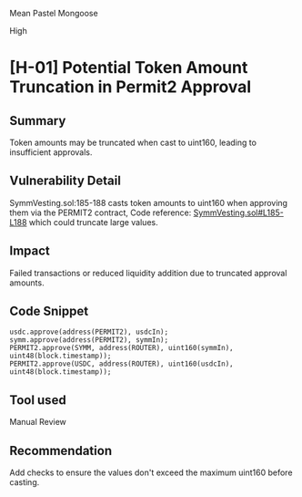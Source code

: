 Mean Pastel Mongoose

High

# [H-01] Potential Token Amount Truncation in Permit2 Approval

## Summary
Token amounts may be truncated when cast to uint160, leading to insufficient approvals.

## Vulnerability Detail
SymmVesting.sol:185-188 casts token amounts to uint160 when approving them via the PERMIT2 contract, 
Code reference: [SymmVesting.sol#L185-L188](https://github.com/sherlock-audit/2025-03-symm-io-stacking/blob/main/token/contracts/vesting/SymmVesting.sol#L185-L187)
which could truncate large values.

## Impact
Failed transactions or reduced liquidity addition due to truncated approval amounts.

## Code Snippet
```solidity
usdc.approve(address(PERMIT2), usdcIn);
symm.approve(address(PERMIT2), symmIn);
PERMIT2.approve(SYMM, address(ROUTER), uint160(symmIn), uint48(block.timestamp));
PERMIT2.approve(USDC, address(ROUTER), uint160(usdcIn), uint48(block.timestamp));
```

## Tool used
Manual Review

## Recommendation
Add checks to ensure the values don't exceed the maximum uint160 before casting.
